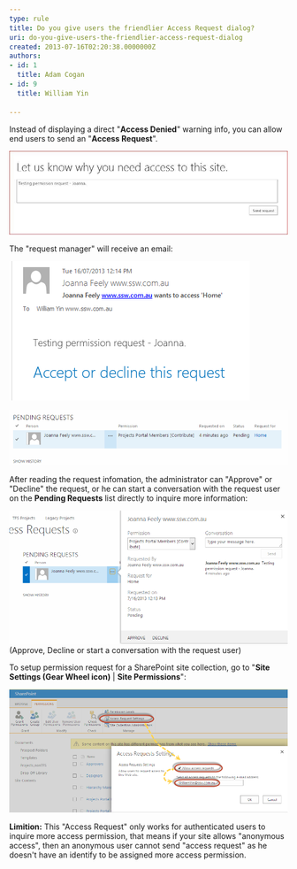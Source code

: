 ```yaml
---
type: rule
title: Do you give users the friendlier Access Request dialog?
uri: do-you-give-users-the-friendlier-access-request-dialog
created: 2013-07-16T02:20:38.0000000Z
authors:
- id: 1
  title: Adam Cogan
- id: 9
  title: William Yin

---
```


Instead of displaying a direct "**Access Denied**" warning info, you can allow end users to send an "**Access Request**".

![ Joanna is requesting access to SharePoint site](PermissionRequest.jpg)

 
The "request manager" will receive an email:

![ Request Notification Email SampleThe link in the email will navigate administrator to the Pending Requests list:](637cf8_RequestNotificationEmail.png)

![ Pending Requests List](LinkToPendingRequestsList.png)

After reading the request infomation, the administrator can "Approve" or "Decline" the request, or he can start a conversation with the request user on the **Pending Requests** list directly to inquire more information:

![ possible actions for requests ](StartAConversatioinOnPendingList.png)
(Approve, Decline or start a conversation with the request user)


To setup permission request for a SharePoint site collection, go to "**Site Settings (Gear Wheel icon)** | **Site Permissions**":

![ Open "Access Request" setting](SetupPermissionRequest.png)



**Limition:**
This "Access Request" only works for authenticated users to inquire more access permission, that means if your site allows "anonymous access", then an anonymous user cannot send "access request" as he doesn't have an identify to be assigned more access permission.
